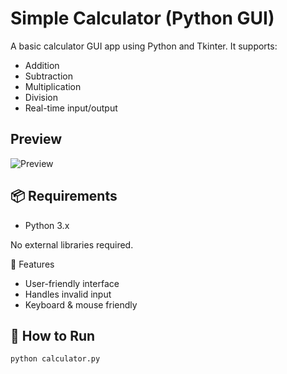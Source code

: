 #  Simple Calculator (Python GUI)

A basic calculator GUI app using Python and Tkinter. It supports:

- Addition
- Subtraction
- Multiplication
- Division
- Real-time input/output

##  Preview
![Preview](preview.png)

## 📦 Requirements
- Python 3.x

No external libraries required.

📁 Features

- User-friendly interface
- Handles invalid input
- Keyboard & mouse friendly

## 🚀 How to Run

```bash
python calculator.py

